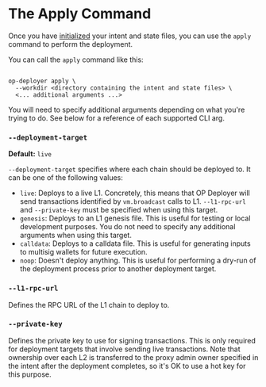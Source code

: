 # The Apply Command

Once you have [initialized][init] your intent and state files, you can use the `apply` command to perform the
deployment.

[init]: init.md

You can call the `apply` command like this:

```shell

op-deployer apply \
  --workdir <directory containing the intent and state files> \
  <... additional arguments ...>
```

You will need to specify additional arguments depending on what you're trying to do. See below for a reference of each
supported CLI arg.

### `--deployment-target`

**Default:** `live`

`--deployment-target` specifies where each chain should be deployed to. It can be one of the following values:

- `live`: Deploys to a live L1. Concretely, this means that OP Deployer will send transactions identified by
  `vm.broadcast` calls to L1. `--l1-rpc-url` and `--private-key` must be specified when using this target.
- `genesis`: Deploys to an L1 genesis file. This is useful for testing or local development purposes. You do not need to
  specify any additional arguments when using this target.
- `calldata`: Deploys to a calldata file. This is useful for generating inputs to multisig wallets for future execution.
- `noop`: Doesn't deploy anything. This is useful for performing a dry-run of the deployment process prior to another
  deployment target.

### `--l1-rpc-url`

Defines the RPC URL of the L1 chain to deploy to.

### `--private-key`

Defines the private key to use for signing transactions. This is only required for deployment targets that involve
sending live transactions. Note that ownership over each L2 is transferred to the proxy admin owner specified in the
intent after the deployment completes, so it's OK to use a hot key for this purpose.